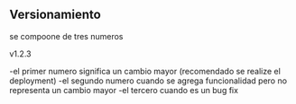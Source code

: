 ﻿## Versionamiento

se compoone de tres numeros

v1.2.3

-el primer numero significa un cambio mayor (recomendado se realize el deployment)
-el segundo numero cuando se agrega funcionalidad pero no representa un cambio mayor
-el tercero cuando es un bug fix